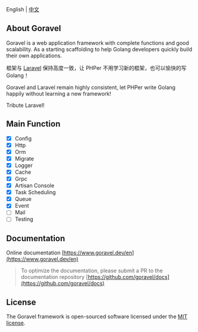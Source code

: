 <!-- <p align="center"><img src="https://goravel.s3.us-east-2.amazonaws.com/goravel-word.png" width="300"></p> -->

English | [中文](../zh/README.md)

## About Goravel

Goravel is a web application framework with complete functions and good scalability. As a starting scaffolding to help
Golang developers quickly build their own applications.

框架与 [Laravel](https://github.com/laravel/laravel) 保持高度一致，让 PHPer 不用学习新的框架，也可以愉快的写 Golang！

Goravel and Laravel remain highly consistent, let PHPer write Golang happily without learning a new framework!

Tribute Laravel!

## Main Function

- [x] Config
- [x] Http
- [x] Orm
- [x] Migrate
- [x] Logger
- [x] Cache
- [x] Grpc
- [x] Artisan Console
- [x] Task Scheduling
- [x] Queue
- [x] Event
- [ ] Mail
- [ ] Testing

## Documentation

Online documentation [https://www.goravel.dev/en](https://www.goravel.dev/en)

> To optimize the documentation, please submit a PR to the documentation repository [https://github.com/goravel/docs](https://github.com/goravel/docs)

## License

The Goravel framework is open-sourced software licensed under the [MIT license](https://opensource.org/licenses/MIT).
